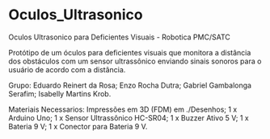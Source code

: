 # Oculos_Ultrasonico
Oculos Ultrasonico para Deficientes Visuais - Robotica PMC/SATC

Protótipo de um óculos para deficientes visuais que monitora a distância dos obstáculos com um sensor ultrassônico enviando sinais sonoros para o usuário de acordo com a distância.

Grupo: Eduardo Reinert da Rosa; Enzo Rocha Dutra; Gabriel Gambalonga Serafim; Isabelly Martins Krob.

Materiais Necessarios:
Impressões em 3D (FDM) em ./Desenhos;
1 x Arduino Uno;
1 x Sensor Ultrassônico HC-SR04;
1 x Buzzer Ativo 5 V;
1 x Bateria 9 V;
1 x Conector para Bateria 9 V.

